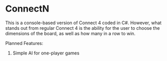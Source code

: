 # ConnectN
This is a console-based version of Connect 4 coded in C#. However, what stands out from regular Connect 4 is the ability for the user to choose the dimensions of the board, as well as how many in a row to win. 

Planned Features: 
1. Simple AI for one-player games
